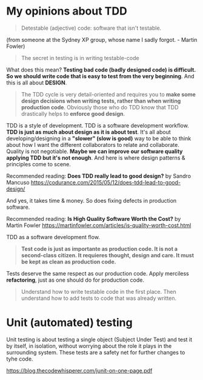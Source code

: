 # My opinions about TDD

> Detestable (adjective) code: software that isn't testable.

(from someone at the Sydney XP group, whose name I sadly forgot. - Martin Fowler)

> The secret in testing is in writing testable-code

What does this mean? **Testing bad code (badly designed code) is difficult. So we should write code that is easy to test from the very beginning**. And this is all about **DESIGN**.

> The TDD cycle is very detail-oriented and requires you to **make some design decisions when writing tests, rather than when writing production code**. Obviously those who do TDD know that TDD drastically helps to **enforce good design**.

TDD is a style of development. TDD is a software development workflow. **TDD is just as much about design as it is about test**. It's all about developing/designing in a **"slower" (slow is good)** way to be able to think about how I want the different collaborators to relate and collaborate. Quality is not negotiable. **Maybe we can improve our software quality applying TDD but it's not enough**. And here is where design patterns & principles come to scene.

Recommended reading: **Does TDD really lead to good design?** by Sandro Mancuso https://codurance.com/2015/05/12/does-tdd-lead-to-good-design/

And yes, it takes time & money. So does fixing defects in production software.

Recommended reading: **Is High Quality Software Worth the Cost?** by Martin Fowler https://martinfowler.com/articles/is-quality-worth-cost.html

TDD as a software development flow.

> **Test code is just as importante as production code. It is not a second-class citizen. It requieres thought, design and care. It must be kept as clean as production code.**

Tests deserve the same respect as our production code. Apply merciless **refactoring**, just as one should do for production code.

> Understand how to write testable code in the first place. Then understand how to add tests to code that was already written.

# Unit (automated) testing

Unit testing is about testing a single object (Subject Under Test) and test it by itself, in isolation, without worrying about the role it plays in the surrounding system. These tests are a safety net for further changes to tyhe code.

https://blog.thecodewhisperer.com/junit-on-one-page.pdf

